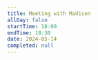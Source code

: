 ```yaml
---
title: Meeting with Madison
allDay: false
startTime: 18:00
endTime: 18:30
date: 2024-05-14
completed: null
---
```

